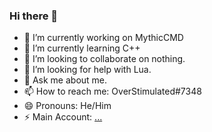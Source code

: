 ### Hi there 👋

- 🔭 I’m currently working on MythicCMD
- 🌱 I’m currently learning C++
- 👯 I’m looking to collaborate on nothing.
- 🤔 I’m looking for help with Lua.
- 💬 Ask me about me.
- 📫 How to reach me: OverStimulated#7348
- 😄 Pronouns: He/Him
- ⚡ Main Account: [...](https://github.com/MaiSakuraGoBRR)

